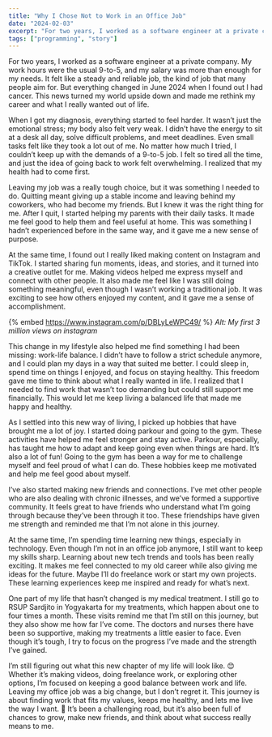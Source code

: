 ```yaml
---
title: "Why I Chose Not to Work in an Office Job"
date: "2024-02-03"
excerpt: "For two years, I worked as a software engineer at a private company. My work hours were the usual 9-to-5, and my salary was more than enough for my needs."
tags: ["programming", "story"]
---
```


For two years, I worked as a software engineer at a private company. My work hours were the usual 9-to-5, and my salary was more than enough for my needs. It felt like a steady and reliable job, the kind of job that many people aim for. But everything changed in June 2024 when I found out I had cancer. This news turned my world upside down and made me rethink my career and what I really wanted out of life.

<blockquote class="instagram-media" data-instgrm-permalink="https://www.instagram.com/p/C_-ZFXdPDzF/?img_index=1" data-instgrm-version="14"></blockquote>
<script async src="//www.instagram.com/embed.js"></script>


When I got my diagnosis, everything started to feel harder. It wasn’t just the emotional stress; my body also felt very weak. I didn’t have the energy to sit at a desk all day, solve difficult problems, and meet deadlines. Even small tasks felt like they took a lot out of me. No matter how much I tried, I couldn’t keep up with the demands of a 9-to-5 job. I felt so tired all the time, and just the idea of going back to work felt overwhelming. I realized that my health had to come first.

Leaving my job was a really tough choice, but it was something I needed to do. Quitting meant giving up a stable income and leaving behind my coworkers, who had become my friends. But I knew it was the right thing for me. After I quit, I started helping my parents with their daily tasks. It made me feel good to help them and feel useful at home. This was something I hadn’t experienced before in the same way, and it gave me a new sense of purpose.

At the same time, I found out I really liked making content on Instagram and TikTok. I started sharing fun moments, ideas, and stories, and it turned into a creative outlet for me. Making videos helped me express myself and connect with other people. It also made me feel like I was still doing something meaningful, even though I wasn’t working a traditional job. It was exciting to see how others enjoyed my content, and it gave me a sense of accomplishment.

{% embed https://www.instagram.com/p/DBLyLeWPC49/ %}
*Alt: My first 3 million views on instagram*


This change in my lifestyle also helped me find something I had been missing: work-life balance. I didn’t have to follow a strict schedule anymore, and I could plan my days in a way that suited me better. I could sleep in, spend time on things I enjoyed, and focus on staying healthy. This freedom gave me time to think about what I really wanted in life. I realized that I needed to find work that wasn’t too demanding but could still support me financially. This would let me keep living a balanced life that made me happy and healthy.

As I settled into this new way of living, I picked up hobbies that have brought me a lot of joy. I started doing parkour and going to the gym. These activities have helped me feel stronger and stay active. Parkour, especially, has taught me how to adapt and keep going even when things are hard. It’s also a lot of fun! Going to the gym has been a way for me to challenge myself and feel proud of what I can do. These hobbies keep me motivated and help me feel good about myself.

I’ve also started making new friends and connections. I’ve met other people who are also dealing with chronic illnesses, and we’ve formed a supportive community. It feels great to have friends who understand what I’m going through because they’ve been through it too. These friendships have given me strength and reminded me that I’m not alone in this journey.

At the same time, I’m spending time learning new things, especially in technology. Even though I’m not in an office job anymore, I still want to keep my skills sharp. Learning about new tech trends and tools has been really exciting. It makes me feel connected to my old career while also giving me ideas for the future. Maybe I’ll do freelance work or start my own projects. These learning experiences keep me inspired and ready for what’s next.

One part of my life that hasn’t changed is my medical treatment. I still go to RSUP Sardjito in Yogyakarta for my treatments, which happen about one to four times a month. These visits remind me that I’m still on this journey, but they also show me how far I’ve come. The doctors and nurses there have been so supportive, making my treatments a little easier to face. Even though it’s tough, I try to focus on the progress I’ve made and the strength I’ve gained.

I’m still figuring out what this new chapter of my life will look like. 😊 Whether it’s making videos, doing freelance work, or exploring other options, I’m focused on keeping a good balance between work and life. Leaving my office job was a big change, but I don’t regret it. This journey is about finding work that fits my values, keeps me healthy, and lets me live the way I want. 🌟 It’s been a challenging road, but it’s also been full of chances to grow, make new friends, and think about what success really means to me.

